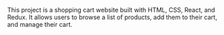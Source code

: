 This project is a shopping cart website built with HTML, CSS, React, and Redux. It allows users to browse a list of products, add them to their cart, and manage their cart.
